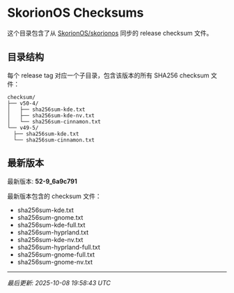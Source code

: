 # SkorionOS Checksums

这个目录包含了从 [SkorionOS/skorionos](https://github.com/SkorionOS/skorionos) 同步的 release checksum 文件。

## 目录结构

每个 release tag 对应一个子目录，包含该版本的所有 SHA256 checksum 文件：

```
checksum/
├── v50-4/
│   ├── sha256sum-kde.txt
│   ├── sha256sum-kde-nv.txt
│   └── sha256sum-cinnamon.txt
└── v49-5/
  ├── sha256sum-kde.txt
  └── sha256sum-cinnamon.txt
```

## 最新版本

最新版本: **52-9_6a9c791**

最新版本包含的 checksum 文件：
- sha256sum-kde.txt
- sha256sum-gnome.txt
- sha256sum-kde-full.txt
- sha256sum-hyprland.txt
- sha256sum-kde-nv.txt
- sha256sum-hyprland-full.txt
- sha256sum-gnome-full.txt
- sha256sum-gnome-nv.txt

---
*最后更新: 2025-10-08 19:58:43 UTC*
